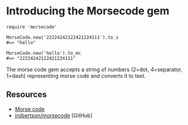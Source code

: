 # Introducing the Morsecode gem

    require 'morsecode'

    MorseCode.new('22224242122421224111').to_s
    #=> "hello"

    MorseCode.new('hello').to_mc
    #=> "22224242122421224111"

The morse code gem accepts a string of numbers (2=dot, 4=separator, 1=dash) representing morse code and converts it to text.

## Resources 

* [Morse code](http://en.wikipedia.org/wiki/Morse_code)
* [jrobertson/morsecode](https://github.com/jrobertson/morsecode) [GitHub]
